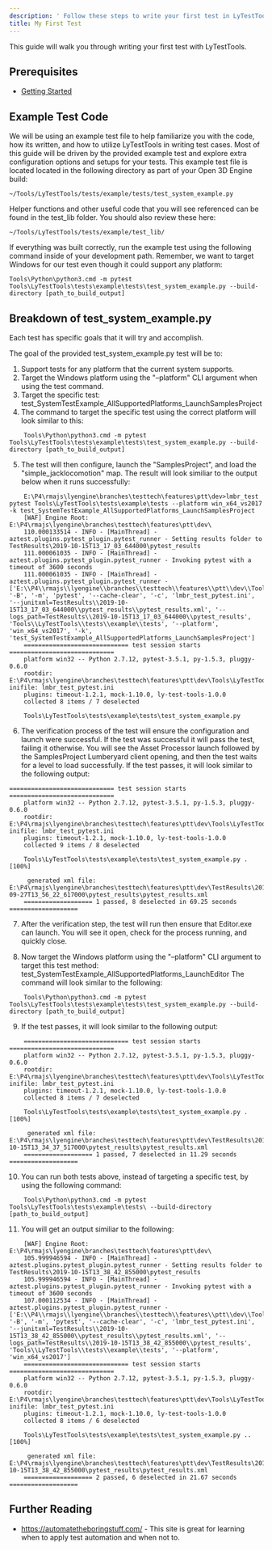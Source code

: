 ```yaml
---
description: ' Follow these steps to write your first test in LyTestTools. '
title: My First Test
---
```


This guide will walk you through writing your first test with LyTestTools.

## Prerequisites ##

+ [Getting Started](/docs/user-guide/testing/lytesttools/getting-started)

## Example Test Code ##

We will be using an example test file to help familiarize you with the code, how its written, and how to utilize LyTestTools in writing test cases. Most of this guide will be driven by the provided example test and explore extra configuration options and setups for your tests. This example test file is located located in the following directory as part of your Open 3D Engine build:

```shell
~/Tools/LyTestTools/tests/example/tests/test_system_example.py
```

Helper functions and other useful code that you will see referenced can be found in the test_lib folder. You should also review these here:

```shell
~/Tools/LyTestTools/tests/example/test_lib/
```

If everything was built correctly, run the example test using the following command inside of your development path. Remember, we want to target Windows for our test even though it could support any platform:

```shell
Tools\Python\python3.cmd -m pytest Tools\LyTestTools\tests\example\tests\test_system_example.py --build-directory [path_to_build_output]
```

## Breakdown of test_system_example.py ##

Each test has specific goals that it will try and accomplish.

The goal of the provided test_system_example.py test will be to:

 1. Support tests for any platform that the current system supports.
 2. Target the Windows platform using the "–platform" CLI argument when using the test command.
 3. Target the specific test:  test_SystemTestExample_AllSupportedPlatforms_LaunchSamplesProject
 4. The command to target the specific test using the correct platform will look similar to this:

```shell
    Tools\Python\python3.cmd -m pytest Tools\LyTestTools\tests\example\tests\test_system_example.py --build-directory [path_to_build_output]
```

 5. The test will then configure, launch the "SamplesProject", and load the "simple_jacklocomotion" map. The result will look similiar to the output below when it runs successfully:

```shell
    E:\P4\rmajs\lyengine\branches\testtech\features\ptt\dev>lmbr_test pytest Tools\LyTestTools\tests\example\tests --platform win_x64_vs2017 -k test_SystemTestExample_AllSupportedPlatforms_LaunchSamplesProject
    [WAF] Engine Root: E:\P4\rmajs\lyengine\branches\testtech\features\ptt\dev\
    110.000133514 - INFO - [MainThread] - aztest.plugins.pytest_plugin.pytest_runner - Setting results folder to TestResults\2019-10-15T13_17_03_644000\pytest_results
    111.000061035 - INFO - [MainThread] - aztest.plugins.pytest_plugin.pytest_runner - Invoking pytest with a timeout of 3600 seconds
    111.000061035 - INFO - [MainThread] - aztest.plugins.pytest_plugin.pytest_runner - ['E:\\P4\\rmajs\\lyengine\\branches\\testtech\\features\\ptt\\dev\\Tools\\Python\\2.7.12\\windows\\python.exe', '-B', '-m', 'pytest', '--cache-clear', '-c', 'lmbr_test_pytest.ini', '--junitxml=TestResults\\2019-10-15T13_17_03_644000\\pytest_results\\pytest_results.xml', '--logs_path=TestResults\\2019-10-15T13_17_03_644000\\pytest_results', 'Tools\\LyTestTools\\tests\\example\\tests', '--platform', 'win_x64_vs2017', '-k', 'test_SystemTestExample_AllSupportedPlatforms_LaunchSamplesProject']
    ============================= test session starts =============================
    platform win32 -- Python 2.7.12, pytest-3.5.1, py-1.5.3, pluggy-0.6.0
    rootdir: E:\P4\rmajs\lyengine\branches\testtech\features\ptt\dev\Tools\LyTestTools\tests\example\tests, inifile: lmbr_test_pytest.ini
    plugins: timeout-1.2.1, mock-1.10.0, ly-test-tools-1.0.0
    collected 8 items / 7 deselected
     
    Tools\LyTestTools\tests\example\tests\test_system_example.py
```

 6. The verification process of the test will ensure the configuration and launch were successful. If the test was successful it will pass the test, failing it otherwise. You will see the Asset Processor launch followed by the SamplesProject Lumberyard client opening, and then the test waits for a level to load successfully. If the test passes, it will look similar to the following output:

```shell
============================= test session starts =============================
    platform win32 -- Python 2.7.12, pytest-3.5.1, py-1.5.3, pluggy-0.6.0
    rootdir: E:\P4\rmajs\lyengine\branches\testtech\features\ptt\dev\Tools\LyTestTools\tests\example\tests, inifile: lmbr_test_pytest.ini
    plugins: timeout-1.2.1, mock-1.10.0, ly-test-tools-1.0.0
    collected 9 items / 8 deselected
     
    Tools\LyTestTools\tests\example\tests\test_system_example.py .                 [100%]
     
     generated xml file: E:\P4\rmajs\lyengine\branches\testtech\features\ptt\dev\TestResults\2019-09-27T13_56_22_617000\pytest_results\pytest_results.xml
    =================== 1 passed, 8 deselected in 69.25 seconds ===================
```

 7. After the verification step, the test will run then ensure that Editor.exe can launch. You will see it open, check for the process running, and quickly close.

 8. Now target the Windows platform using the "–platform" CLI argument to target this test method: test_SystemTestExample_AllSupportedPlatforms_LaunchEditor
    The command will look similar to the following:

```shell
    Tools\Python\python3.cmd -m pytest Tools\LyTestTools\tests\example\tests\test_system_example.py --build-directory [path_to_build_output]
```

 9. If the test passes, it will look similar to the following output:

```shell
    ============================= test session starts =============================
    platform win32 -- Python 2.7.12, pytest-3.5.1, py-1.5.3, pluggy-0.6.0
    rootdir: E:\P4\rmajs\lyengine\branches\testtech\features\ptt\dev\Tools\LyTestTools\tests\example\tests, inifile: lmbr_test_pytest.ini
    plugins: timeout-1.2.1, mock-1.10.0, ly-test-tools-1.0.0
    collected 8 items / 7 deselected
     
    Tools\LyTestTools\tests\example\tests\test_system_example.py .           [100%]
     
     generated xml file: E:\P4\rmajs\lyengine\branches\testtech\features\ptt\dev\TestResults\2019-10-15T13_34_37_517000\pytest_results\pytest_results.xml
    =================== 1 passed, 7 deselected in 11.29 seconds ===================
```

 10. You can run both tests above, instead of targeting a specific test, by using the following command:
 
```shell
    Tools\Python\python3.cmd -m pytest Tools\LyTestTools\tests\example\tests\ --build-directory [path_to_build_output]
```

 11. You will get an output similiar to the following:

```shell
    [WAF] Engine Root: E:\P4\rmajs\lyengine\branches\testtech\features\ptt\dev\
    105.999946594 - INFO - [MainThread] - aztest.plugins.pytest_plugin.pytest_runner - Setting results folder to TestResults\2019-10-15T13_38_42_855000\pytest_results
    105.999946594 - INFO - [MainThread] - aztest.plugins.pytest_plugin.pytest_runner - Invoking pytest with a timeout of 3600 seconds
    107.000112534 - INFO - [MainThread] - aztest.plugins.pytest_plugin.pytest_runner - ['E:\\P4\\rmajs\\lyengine\\branches\\testtech\\features\\ptt\\dev\\Tools\\Python\\2.7.12\\windows\\python.exe', '-B', '-m', 'pytest', '--cache-clear', '-c', 'lmbr_test_pytest.ini', '--junitxml=TestResults\\2019-10-15T13_38_42_855000\\pytest_results\\pytest_results.xml', '--logs_path=TestResults\\2019-10-15T13_38_42_855000\\pytest_results', 'Tools\\LyTestTools\\tests\\example\\tests', '--platform', 'win_x64_vs2017']
    ============================= test session starts =============================
    platform win32 -- Python 2.7.12, pytest-3.5.1, py-1.5.3, pluggy-0.6.0
    rootdir: E:\P4\rmajs\lyengine\branches\testtech\features\ptt\dev\Tools\LyTestTools\tests\example\tests, inifile: lmbr_test_pytest.ini
    plugins: timeout-1.2.1, mock-1.10.0, ly-test-tools-1.0.0
    collected 8 items / 6 deselected
     
    Tools\LyTestTools\tests\example\tests\test_system_example.py ..          [100%]
     
     generated xml file: E:\P4\rmajs\lyengine\branches\testtech\features\ptt\dev\TestResults\2019-10-15T13_38_42_855000\pytest_results\pytest_results.xml
    =================== 2 passed, 6 deselected in 21.67 seconds ===================
```

## Further Reading ##

* https://automatetheboringstuff.com/ - This site is great for learning when to apply test automation and when not to.